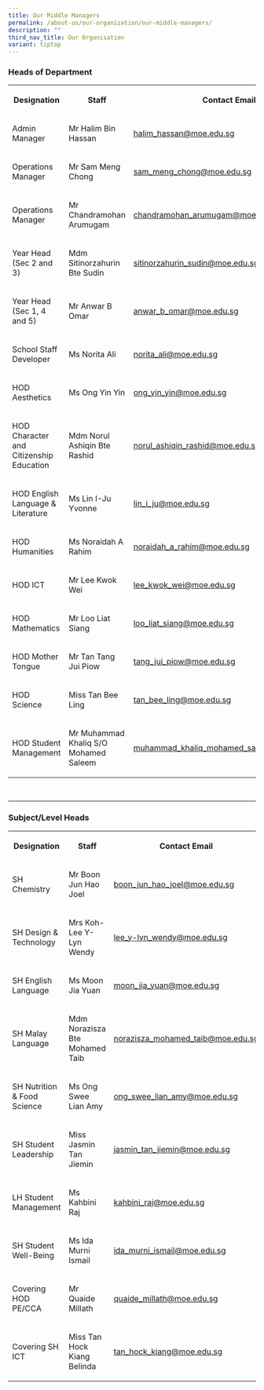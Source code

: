 ```yaml
---
title: Our Middle Managers
permalink: /about-us/our-organization/our-middle-managers/
description: ""
third_nav_title: Our Organisation
variant: tiptap
---
```

<h3>Heads of Department <br></h3><table><tbody><tr><th rowspan="1" colspan="1"><p>Designation</p></th><th rowspan="1" colspan="1"><p>Staff</p></th><th rowspan="1" colspan="1"><p>Contact Email</p></th></tr><tr><td rowspan="1" colspan="1"><p>Admin Manager</p></td><td rowspan="1" colspan="1"><p>Mr Halim Bin Hassan</p></td><td rowspan="1" colspan="1"><p><a href="mailto:halim_hassan@moe.edu.sg" rel="noopener noreferrer nofollow" target="_blank">halim_hassan@moe.edu.sg</a></p></td></tr><tr><td rowspan="1" colspan="1"><p>Operations Manager</p></td><td rowspan="1" colspan="1"><p>Mr Sam Meng Chong</p></td><td rowspan="1" colspan="1"><p><a href="mailto:sam_meng_chong@moe.edu.sg" rel="noopener noreferrer nofollow" target="_blank">sam_meng_chong@moe.edu.sg</a></p></td></tr><tr><td rowspan="1" colspan="1"><p>Operations Manager</p></td><td rowspan="1" colspan="1"><p>Mr Chandramohan Arumugam</p></td><td rowspan="1" colspan="1"><p><a href="mailto:chandramohan_arumugam@moe.edu.sg" rel="noopener noreferrer nofollow" target="_blank">chandramohan_arumugam@moe.edu.sg</a></p></td></tr><tr><td rowspan="1" colspan="1"><p>Year Head (Sec 2 and 3)</p></td><td rowspan="1" colspan="1"><p>Mdm Sitinorzahurin Bte Sudin</p></td><td rowspan="1" colspan="1"><p><a href="mailto:sitinorzahurin_sudin@moe.edu.sg" rel="noopener noreferrer nofollow" target="_blank">sitinorzahurin_sudin@moe.edu.sg</a></p></td></tr><tr><td rowspan="1" colspan="1"><p>Year Head (Sec 1, 4 and 5)</p></td><td rowspan="1" colspan="1"><p>Mr Anwar B Omar</p></td><td rowspan="1" colspan="1"><p><a href="mailto:anwar_b_omar@moe.edu.sg" rel="noopener noreferrer nofollow" target="_blank">anwar_b_omar@moe.edu.sg</a></p></td></tr><tr><td rowspan="1" colspan="1"><p>School Staff Developer</p></td><td rowspan="1" colspan="1"><p>Ms Norita Ali</p></td><td rowspan="1" colspan="1"><p><a href="mailto:norita_ali@moe.edu.sg" rel="noopener noreferrer nofollow" target="_blank">norita_ali@moe.edu.sg</a></p></td></tr><tr><td rowspan="1" colspan="1"><p>HOD Aesthetics</p></td><td rowspan="1" colspan="1"><p>Ms Ong Yin Yin</p></td><td rowspan="1" colspan="1"><p><a href="mailto:ong_yin_yin@moe.edu.sg" rel="noopener noreferrer nofollow" target="_blank">ong_yin_yin@moe.edu.sg</a></p></td></tr><tr><td rowspan="1" colspan="1"><p>HOD Character and Citizenship Education</p></td><td rowspan="1" colspan="1"><p>Mdm Norul Ashiqin Bte Rashid</p></td><td rowspan="1" colspan="1"><p><a href="mailto:norul_ashiqin_rashid@moe.edu.sg" rel="noopener noreferrer nofollow" target="_blank">norul_ashiqin_rashid@moe.edu.sg</a></p></td></tr><tr><td rowspan="1" colspan="1"><p>HOD English Language &amp; Literature</p></td><td rowspan="1" colspan="1"><p>Ms Lin I-Ju Yvonne</p></td><td rowspan="1" colspan="1"><p><a href="mailto:lin_i_ju@moe.edu.sg" rel="noopener noreferrer nofollow" target="_blank">lin_i_ju@moe.edu.sg</a></p></td></tr><tr><td rowspan="1" colspan="1"><p>HOD Humanities</p></td><td rowspan="1" colspan="1"><p>Ms Noraidah A Rahim</p></td><td rowspan="1" colspan="1"><p><a href="mailto:noraidah_a_rahim@moe.edu.sg" rel="noopener noreferrer nofollow" target="_blank">noraidah_a_rahim@moe.edu.sg</a></p></td></tr><tr><td rowspan="1" colspan="1"><p>HOD ICT</p></td><td rowspan="1" colspan="1"><p>Mr Lee Kwok Wei</p></td><td rowspan="1" colspan="1"><p><a href="mailto:lee_kwok_wei@moe.edu.sg" rel="noopener noreferrer nofollow" target="_blank">lee_kwok_wei@moe.edu.sg</a></p></td></tr><tr><td rowspan="1" colspan="1"><p>HOD Mathematics</p></td><td rowspan="1" colspan="1"><p>Mr Loo Liat Siang</p></td><td rowspan="1" colspan="1"><p><a href="mailto:loo_liat_siang@moe.edu.sg" rel="noopener noreferrer nofollow" target="_blank">loo_liat_siang@moe.edu.sg</a></p></td></tr><tr><td rowspan="1" colspan="1"><p>HOD Mother Tongue</p></td><td rowspan="1" colspan="1"><p>Mr Tan Tang Jui Piow</p></td><td rowspan="1" colspan="1"><p><a href="mailto:tang_jui_piow@moe.edu.sg" rel="noopener noreferrer nofollow" target="_blank">tang_jui_piow@moe.edu.sg</a> </p></td></tr><tr><td rowspan="1" colspan="1"><p>HOD Science</p></td><td rowspan="1" colspan="1"><p>Miss Tan Bee Ling</p></td><td rowspan="1" colspan="1"><p><a href="mailto:tan_bee_ling@moe.edu.sg" rel="noopener noreferrer nofollow" target="_blank">tan_bee_ling@moe.edu.sg</a></p></td></tr><tr><td rowspan="1" colspan="1"><p>HOD Student Management</p></td><td rowspan="1" colspan="1"><p>Mr Muhammad Khaliq S/O Mohamed Saleem</p></td><td rowspan="1" colspan="1"><p><a href="mailto:muhammad_khaliq_mohamed_saleem@moe.edu.sg" rel="noopener noreferrer nofollow" target="_blank">muhammad_khaliq_mohamed_saleem@moe.edu.sg</a></p></td></tr></tbody></table><p><br></p><hr><h3>Subject/Level Heads <br></h3><table><tbody><tr><th rowspan="1" colspan="1"><p>Designation</p></th><th rowspan="1" colspan="1"><p>Staff</p></th><th rowspan="1" colspan="1"><p>Contact Email</p></th></tr><tr><td rowspan="1" colspan="1"><p>SH Chemistry</p></td><td rowspan="1" colspan="1"><p>Mr Boon Jun Hao Joel</p></td><td rowspan="1" colspan="1"><p><a href="mailto:boon_jun_hao_joel@moe.edu.sg" rel="noopener noreferrer nofollow" target="_blank">boon_jun_hao_joel@moe.edu.sg</a></p></td></tr><tr><td rowspan="1" colspan="1"><p>SH Design &amp; Technology</p></td><td rowspan="1" colspan="1"><p>Mrs Koh-Lee Y-Lyn Wendy</p></td><td rowspan="1" colspan="1"><p><a href="mailto:lee_y-lyn_wendy@moe.edu.sg" rel="noopener noreferrer nofollow" target="_blank">lee_y-lyn_wendy@moe.edu.sg</a></p></td></tr><tr><td rowspan="1" colspan="1"><p>SH English Language</p></td><td rowspan="1" colspan="1"><p>Ms Moon Jia Yuan</p></td><td rowspan="1" colspan="1"><p><a href="mailto:moon_jia_yuan@moe.edu.sg" rel="noopener noreferrer nofollow" target="_blank">moon_jia_yuan@moe.edu.sg</a></p></td></tr><tr><td rowspan="1" colspan="1"><p>SH Malay Language</p></td><td rowspan="1" colspan="1"><p>Mdm Norazisza Bte Mohamed Taib</p></td><td rowspan="1" colspan="1"><p><a href="mailto:norazisza_mohamed_taib@moe.edu.sg" rel="noopener noreferrer nofollow" target="_blank">norazisza_mohamed_taib@moe.edu.sg</a> </p></td></tr><tr><td rowspan="1" colspan="1"><p>SH Nutrition &amp; Food Science</p></td><td rowspan="1" colspan="1"><p>Ms Ong Swee Lian Amy</p></td><td rowspan="1" colspan="1"><p><a href="mailto:ong_swee_lian_amy@moe.edu.sg" rel="noopener noreferrer nofollow" target="_blank">ong_swee_lian_amy@moe.edu.sg</a></p></td></tr><tr><td rowspan="1" colspan="1"><p>SH Student Leadership</p></td><td rowspan="1" colspan="1"><p>Miss Jasmin Tan Jiemin</p></td><td rowspan="1" colspan="1"><p><a href="mailto:jasmin_tan_jiemin@moe.edu.sg" rel="noopener noreferrer nofollow" target="_blank">jasmin_tan_jiemin@moe.edu.sg</a></p></td></tr><tr><td rowspan="1" colspan="1"><p>LH Student Management</p></td><td rowspan="1" colspan="1"><p>Ms Kahbini Raj</p></td><td rowspan="1" colspan="1"><p><a href="mailto:kahbini_raj@moe.edu.sg" rel="noopener noreferrer nofollow" target="_blank">kahbini_raj@moe.edu.sg</a></p></td></tr><tr><td rowspan="1" colspan="1"><p>SH Student Well-Being</p></td><td rowspan="1" colspan="1"><p>Ms Ida Murni Ismail</p></td><td rowspan="1" colspan="1"><p><a href="mailto:ida_murni_ismail@moe.edu.sg" rel="noopener noreferrer nofollow" target="_blank">ida_murni_ismail@moe.edu.sg</a></p></td></tr><tr><td rowspan="1" colspan="1"><p>Covering HOD  PE/CCA</p></td><td rowspan="1" colspan="1"><p>Mr Quaide Millath</p></td><td rowspan="1" colspan="1"><p><a href="mailto:quaide_millath@moe.edu.sg" rel="noopener noreferrer nofollow" target="_blank">quaide_millath@moe.edu.sg</a> </p></td></tr><tr><td rowspan="1" colspan="1"><p>Covering SH ICT</p></td><td rowspan="1" colspan="1"><p>Miss Tan Hock Kiang Belinda</p></td><td rowspan="1" colspan="1"><p><a href="mailto:tan_hock_kiang@moe.edu.sg" rel="noopener noreferrer nofollow" target="_blank">tan_hock_kiang@moe.edu.sg</a></p></td></tr></tbody></table><p></p>